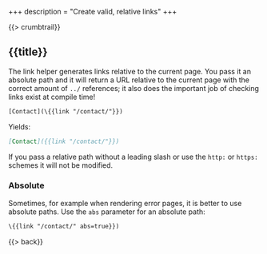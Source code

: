 +++
description = "Create valid, relative links"
+++

{{> crumbtrail}}

## {{title}}

The link helper generates links relative to the current page. You pass it an absolute path and it will return a URL relative to the current page with the correct amount of `../` references; it also does the important job of checking links exist at compile time!

```handlebars
[Contact](\{{link "/contact/"}})
```

Yields: 

```markdown
[Contact]({{link "/contact/"}})
```

If you pass a relative path without a leading slash or use the `http:` or `https:` schemes it will not be modified.

### Absolute

Sometimes, for example when rendering error pages, it is better to use absolute paths. Use the `abs` parameter for an absolute path:

```handlebars
\{{link "/contact/" abs=true}})
```

{{> back}}
